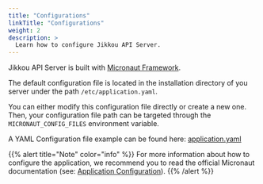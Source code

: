 ```yaml
---
title: "Configurations"
linkTitle: "Configurations"
weight: 2
description: >
  Learn how to configure Jikkou API Server.
---
```


Jikkou API Server is built with [Micronaut Framework](https://micronaut.io/).

The default configuration file is located in the installation directory of you server under the
path `/etc/application.yaml`. 

You can either modify this configuration file directly or create a new one.
Then, your configuration file path can be targeted through the `MICRONAUT_CONFIG_FILES` environment variable.

A YAML Configuration file example can be found
here: [application.yaml](https://github.com/streamthoughts/jikkou/blob/main/jikkou-rest-api/jikkou-api-server/src/main/resources/application.yaml)

{{% alert title="Note" color="info" %}}
For more information about how to configure the application, we recommend you to read the official Micronaut documentation (see: [Application Configuration](https://docs.micronaut.io/latest/guide/#config)).
{{% /alert %}}